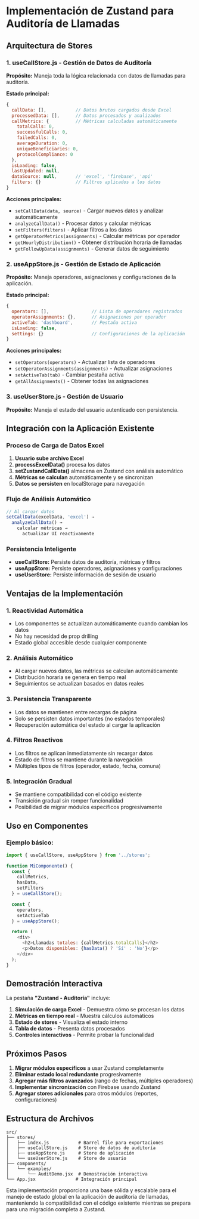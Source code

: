 # Implementación de Zustand para Auditoría de Llamadas

## Arquitectura de Stores

### 1. useCallStore.js - Gestión de Datos de Auditoría

**Propósito:** Maneja toda la lógica relacionada con datos de llamadas para auditoría.

**Estado principal:**
```javascript
{
  callData: [],           // Datos brutos cargados desde Excel
  processedData: [],      // Datos procesados y analizados
  callMetrics: {          // Métricas calculadas automáticamente
    totalCalls: 0,
    successfulCalls: 0,
    failedCalls: 0,
    averageDuration: 0,
    uniqueBeneficiaries: 0,
    protocolCompliance: 0
  },
  isLoading: false,
  lastUpdated: null,
  dataSource: null,       // 'excel', 'firebase', 'api'
  filters: {}             // Filtros aplicados a los datos
}
```

**Acciones principales:**
- `setCallData(data, source)` - Cargar nuevos datos y analizar automáticamente
- `analyzeCallData()` - Procesar datos y calcular métricas
- `setFilters(filters)` - Aplicar filtros a los datos
- `getOperatorMetrics(assignments)` - Calcular métricas por operador
- `getHourlyDistribution()` - Obtener distribución horaria de llamadas
- `getFollowUpData(assignments)` - Generar datos de seguimiento

### 2. useAppStore.js - Gestión de Estado de Aplicación

**Propósito:** Maneja operadores, asignaciones y configuraciones de la aplicación.

**Estado principal:**
```javascript
{
  operators: [],                // Lista de operadores registrados
  operatorAssignments: {},      // Asignaciones por operador
  activeTab: 'dashboard',       // Pestaña activa
  isLoading: false,
  settings: {}                  // Configuraciones de la aplicación
}
```

**Acciones principales:**
- `setOperators(operators)` - Actualizar lista de operadores
- `setOperatorAssignments(assignments)` - Actualizar asignaciones
- `setActiveTab(tab)` - Cambiar pestaña activa
- `getAllAssignments()` - Obtener todas las asignaciones

### 3. useUserStore.js - Gestión de Usuario

**Propósito:** Maneja el estado del usuario autenticado con persistencia.

## Integración con la Aplicación Existente

### Proceso de Carga de Datos Excel

1. **Usuario sube archivo Excel**
2. **processExcelData()** procesa los datos
3. **setZustandCallData()** almacena en Zustand con análisis automático
4. **Métricas se calculan** automáticamente y se sincronizan
5. **Datos se persisten** en localStorage para navegación

### Flujo de Análisis Automático

```javascript
// Al cargar datos
setCallData(excelData, 'excel') → 
  analyzeCallData() → 
    calcular métricas → 
      actualizar UI reactivamente
```

### Persistencia Inteligente

- **useCallStore:** Persiste datos de auditoría, métricas y filtros
- **useAppStore:** Persiste operadores, asignaciones y configuraciones
- **useUserStore:** Persiste información de sesión de usuario

## Ventajas de la Implementación

### 1. **Reactividad Automática**
- Los componentes se actualizan automáticamente cuando cambian los datos
- No hay necesidad de prop drilling
- Estado global accesible desde cualquier componente

### 2. **Análisis Automático**
- Al cargar nuevos datos, las métricas se calculan automáticamente
- Distribución horaria se genera en tiempo real
- Seguimientos se actualizan basados en datos reales

### 3. **Persistencia Transparente**
- Los datos se mantienen entre recargas de página
- Solo se persisten datos importantes (no estados temporales)
- Recuperación automática del estado al cargar la aplicación

### 4. **Filtros Reactivos**
- Los filtros se aplican inmediatamente sin recargar datos
- Estado de filtros se mantiene durante la navegación
- Múltiples tipos de filtros (operador, estado, fecha, comuna)

### 5. **Integración Gradual**
- Se mantiene compatibilidad con el código existente
- Transición gradual sin romper funcionalidad
- Posibilidad de migrar módulos específicos progresivamente

## Uso en Componentes

### Ejemplo básico:
```javascript
import { useCallStore, useAppStore } from '../stores';

function MiComponente() {
  const {
    callMetrics,
    hasData,
    setFilters
  } = useCallStore();

  const {
    operators,
    setActiveTab
  } = useAppStore();

  return (
    <div>
      <h2>Llamadas totales: {callMetrics.totalCalls}</h2>
      <p>Datos disponibles: {hasData() ? 'Sí' : 'No'}</p>
    </div>
  );
}
```

## Demostración Interactiva

La pestaña **"Zustand - Auditoría"** incluye:

1. **Simulación de carga Excel** - Demuestra cómo se procesan los datos
2. **Métricas en tiempo real** - Muestra cálculos automáticos
3. **Estado de stores** - Visualiza el estado interno
4. **Tabla de datos** - Presenta datos procesados
5. **Controles interactivos** - Permite probar la funcionalidad

## Próximos Pasos

1. **Migrar módulos específicos** a usar Zustand completamente
2. **Eliminar estado local redundante** progresivamente  
3. **Agregar más filtros avanzados** (rango de fechas, múltiples operadores)
4. **Implementar sincronización** con Firebase usando Zustand
5. **Agregar stores adicionales** para otros módulos (reportes, configuraciones)

## Estructura de Archivos

```
src/
├── stores/
│   ├── index.js           # Barrel file para exportaciones
│   ├── useCallStore.js    # Store de datos de auditoría
│   ├── useAppStore.js     # Store de aplicación
│   └── useUserStore.js    # Store de usuario
├── components/
│   └── examples/
│       └── AuditDemo.jsx  # Demostración interactiva
└── App.jsx               # Integración principal
```

Esta implementación proporciona una base sólida y escalable para el manejo de estado global en la aplicación de auditoría de llamadas, manteniendo la compatibilidad con el código existente mientras se prepara para una migración completa a Zustand.
